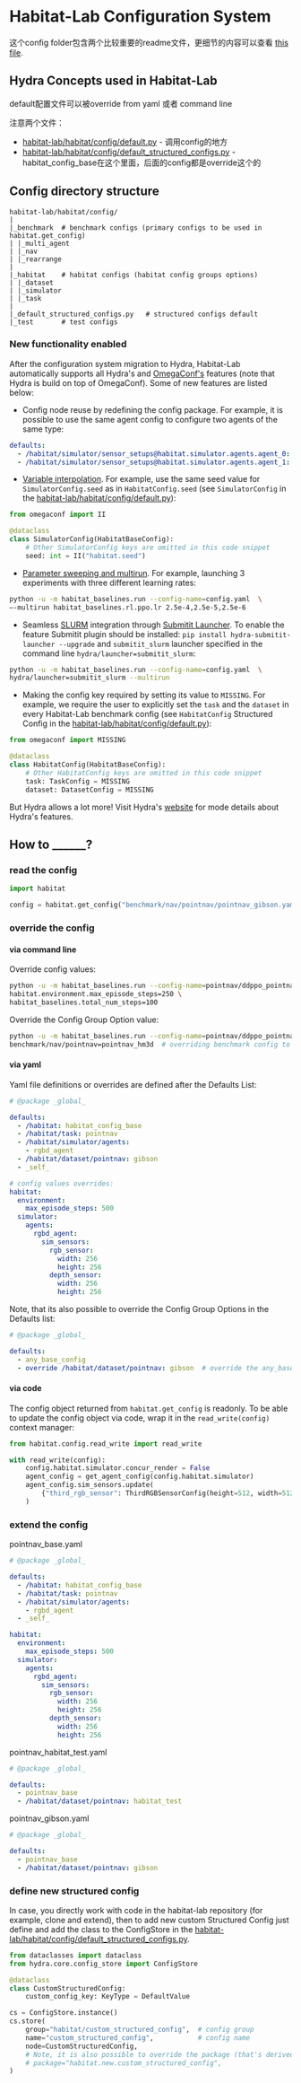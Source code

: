 Habitat-Lab Configuration System
================================

[//]: # (![Habitat with Hydra]&#40;/res/img/habitat_with_hydra.png&#41;)
这个config folder包含两个比较重要的readme文件，更细节的内容可以查看 [this file](CONFIG_KEYS.md).

[//]: # (For a description of some of the most important configuration keys of the habitat benchmarks, refer to)

[//]: # ()
[//]: # (Habitat-Lab's configuration system has been changed from [YACS]&#40;https://github.com/rbgirshick/yacs&#41;)

[//]: # (to [Hydra]&#40;https://hydra.cc&#41;.)

## Hydra Concepts used in Habitat-Lab

default配置文件可以被override from yaml 或者 command line

注意两个文件：
- [habitat-lab/habitat/config/default.py](default.py) - 调用config的地方
- [habitat-lab/habitat/config/default_structured_configs.py](default_structured_configs.py) - habitat_config_base在这个里面，后面的config都是override这个的

[//]: # (Hydra is a powerful configuration system that allows you to compose)

[//]: # (configurations dynamically at runtime. It is used to manage the)

[//]: # (configurations of Habitat-Lab.)

[//]: # ()
[//]: # (Hydra's configuration system is based on the concept of [Config Groups]&#40;https://hydra.cc/docs/advanced/terminology/#config-group&#41;)

[//]: # (and [Config Group Options]&#40;https://hydra.cc/docs/advanced/terminology/#config-group-option&#41;.)

[//]: # ()
[//]: # (The primary configuration file in Habitat-Lab is a yaml file that)

[//]: # (contains the [Defaults List]&#40;https://hydra.cc/docs/advanced/terminology/#defaults-list&#41;.)

[//]: # (The Defaults List is a list of [Input Configs]&#40;https://hydra.cc/docs/advanced/terminology/#input-configs&#41;)

[//]: # (that are used to compose the [Output Config]&#40;https://hydra.cc/docs/advanced/terminology/#output-config&#41;.)

[//]: # ()
[//]: # (The Output Config is the final configuration that is used by the program.)

[//]: # ()
[//]: # (The Output Config is composed by Hydra by merging the Input Configs)

[//]: # (from the Defaults List with the [Overrides]&#40;https://hydra.cc/docs/advanced/terminology/#overrides&#41;)

[//]: # (from the primary yaml config file or command line.)

[//]: # ()
[//]: # (The Output Config is a structured configuration that is validated)

[//]: # (against the [Structured Configs]&#40;https://hydra.cc/docs/advanced/terminology/#structured-config&#41;)

[//]: # (defined in the Config Store.)

[//]: # ()
[//]: # (The Config Store is an in-memory registry of all the Structured Configs)

[//]: # (used in the program.)

[//]: # ()
[//]: # ([//]: # &#40;For more detailed explanation of Hydra concepts visit Hydra's [website)

[//]: # (With Hydra, the [Output Config]&#40;https://hydra.cc/docs/advanced/terminology/#output-config&#41;)

[//]: # (is composed dynamically at run time from)

[//]: # (the [Input Configs]&#40;https://hydra.cc/docs/advanced/terminology/#input-configs&#41; specified in)

[//]: # (the [Defaults List]&#40;https://hydra.cc/docs/advanced/terminology/#defaults-list&#41; and)

[//]: # ([Overrides]&#40;https://hydra.cc/docs/advanced/terminology/#overrides&#41; from the primary yaml config file or command line.)
[//]: # ()
[//]: # (Default config values and their types are defined via)

[//]: # ([Structured Configs]&#40;https://hydra.cc/docs/advanced/terminology/#structured-config&#41;. Structured Configs are used as a)

[//]: # (config validation schemas to ensure that all the required fields are set and match the required type, and also as a)

[//]: # (configs, in place of configuration yaml files. All Structured Configs are registered in)

[//]: # (the [ConfigStore]&#40;https://hydra.cc/docs/tutorials/structured_config/config_store/&#41; - in-memory)

[//]: # (Structured Configs registry. )
[//]: # ()
[//]: # (Habitat-Lab's Structured Configs are defined and registered to the ConfigStore in)

[//]: # ([habitat-lab/habitat/config/default_structured_configs.py]&#40;default_structured_configs.py&#41;.)

[//]: # (Similar configs are grouped in [Config Groups]&#40;https://hydra.cc/docs/advanced/terminology/#config-group&#41;)

[//]: # (&#40;placed in the same directories in the [Config Search Path]&#40;https://hydra.cc/docs/advanced/terminology/#config-search-path&#41;&#41;.)

[//]: # (These configs are also called [Config Group Options]&#40;https://hydra.cc/docs/advanced/terminology/#config-group-option&#41;.)
[//]: # ()
[//]: # (For example, Embodied AI task specifications supported by Habitat-Lab are placed in the `habitat/task` Config Group)

[//]: # (and to use the PointNav task just add `habitat/task: pointnav` line to your config's Defaults List.)

[//]: # ()
[//]: # (Each Input Config's position in the Output Config is determined via)

[//]: # ([Package]&#40;https://hydra.cc/docs/advanced/terminology/#package&#41;. In other words, a Package is the path to node in a config.)

[//]: # (By default, the Package of a Config Group Option is derived from the Config Group. e.g: task configs in `habitat/task`)

[//]: # (will have the package `habitat.task` by default &#40;i.e. will be placed under `habitat.task` in the final Output Config&#41;.)

[//]: # ()
[//]: # (To make all habitat configs visible to Hydra, the `habitat/config` path is added to Config Search Path by)

[//]: # (extending [SearchPathPlugin]&#40;https://hydra.cc/docs/advanced/plugins/overview/#searchpathplugin&#41;)

[//]: # (&#40;see `HabitatConfigPlugin` class in the [habitat-lab/habitat/config/default_structured_configs.py]&#40;default_structured_configs.py&#41;&#41;.)

[//]: # (`HabitatConfigPlugin` is registered by `register_hydra_plugin&#40;HabitatConfigPlugin&#41;` function call in Habitat-Lab's `get_config`)

[//]: # (&#40;see `get_config` definition in [habitat-lab/habitat/config/default.py]&#40;default.py&#41;&#41;.)

[//]: # (Note, due to the fact that Habitat-Lab doesn't have a single entry point, but creates config objects in multiple places,)

[//]: # (for example, Jupyter Notebooks, example scripts in the `/examples` folder, tests, etc. Hydra's)

[//]: # ([Compose API]&#40;https://hydra.cc/docs/advanced/compose_api/&#41; is used to create the config in the Habitat-Lab's)

[//]: # (`get_config` function instead of `@hydra.main` decorator &#40;used in most Hydra examples&#41;.)

[//]: # ()
[//]: # (For more detailed explanation of Hydra concepts visit Hydra's [website]&#40;https://hydra.cc/docs/intro/&#41;.)

## Config directory structure
```
habitat-lab/habitat/config/
|
|_benchmark  # benchmark configs (primary configs to be used in habitat.get_config)
| |_multi_agent
| |_nav
| |_rearrange
|
|_habitat    # habitat configs (habitat config groups options)
| |_dataset
| |_simulator
| |_task
|
|_default_structured_configs.py   # structured configs default
|_test       # test configs
```

[//]: # ()
[//]: # (## What's changed?)

[//]: # (<details>)

[//]: # (<summary>PointNav benchmark: Input Config.</summary>)

[//]: # ()
[//]: # (```yaml)

[//]: # (# @package _global_)

[//]: # ()
[//]: # (# defaults list:)

[//]: # (defaults:)

[//]: # (  - /habitat: habitat_config_base)

[//]: # (  - /habitat/task: pointnav)

[//]: # (  - /habitat/simulator/agents:)

[//]: # (    - rgbd_agent)

[//]: # (  - /habitat/dataset/pointnav: gibson)

[//]: # (  - _self_)

[//]: # ()
[//]: # (# config values overrides:)

[//]: # (habitat:)

[//]: # (  environment:)

[//]: # (    max_episode_steps: 500)

[//]: # (  simulator:)

[//]: # (    agents:)

[//]: # (      rgbd_agent:)

[//]: # (        sim_sensors:)

[//]: # (          rgb_sensor:)

[//]: # (            width: 256)

[//]: # (            height: 256)

[//]: # (          depth_sensor:)

[//]: # (            width: 256)

[//]: # (            height: 256)

[//]: # (```)

[//]: # (</details>)

[//]: # ()
[//]: # (<details>)

[//]: # (<summary>PointNav benchmark: Output Config.</summary>)

[//]: # ()
[//]: # (```yaml)

[//]: # (habitat:)

[//]: # (  seed: 100)

[//]: # (  env_task: GymHabitatEnv)

[//]: # (  env_task_gym_dependencies: [])

[//]: # (  env_task_gym_id: '')

[//]: # (  environment:)

[//]: # (    max_episode_steps: 500)

[//]: # (    max_episode_seconds: 10000000)

[//]: # (    iterator_options:)

[//]: # (      cycle: true)

[//]: # (      shuffle: true)

[//]: # (      group_by_scene: true)

[//]: # (      num_episode_sample: -1)

[//]: # (      max_scene_repeat_episodes: -1)

[//]: # (      max_scene_repeat_steps: 10000)

[//]: # (      step_repetition_range: 0.2)

[//]: # (  simulator:)

[//]: # (    type: Sim-v0)

[//]: # (    forward_step_size: 0.25)

[//]: # (    turn_angle: 10)

[//]: # (    create_renderer: false)

[//]: # (    requires_textures: true)

[//]: # (    lag_observations: 0)

[//]: # (    auto_sleep: false)

[//]: # (    step_physics: true)

[//]: # (    concur_render: false)

[//]: # (    needs_markers: true)

[//]: # (    update_articulated_agent: true)

[//]: # (    scene: data/scene_datasets/habitat-test-scenes/van-gogh-room.glb)

[//]: # (    scene_dataset: default)

[//]: # (    additional_object_paths: [])

[//]: # (    seed: ${habitat.seed})

[//]: # (    default_agent_id: 0)

[//]: # (    debug_render: false)

[//]: # (    debug_render_robot: false)

[//]: # (    kinematic_mode: false)

[//]: # (    debug_render_goal: true)

[//]: # (    robot_joint_start_noise: 0.0)

[//]: # (    ctrl_freq: 120.0)

[//]: # (    ac_freq_ratio: 4)

[//]: # (    load_objs: true)

[//]: # (    hold_thresh: 0.09)

[//]: # (    grasp_impulse: 1000.0)

[//]: # (    agents:)

[//]: # (      rgbd_agent:)

[//]: # (        height: 1.5)

[//]: # (        radius: 0.1)

[//]: # (        sim_sensors:)

[//]: # (          rgb_sensor:)

[//]: # (            type: HabitatSimRGBSensor)

[//]: # (            height: 256)

[//]: # (            width: 256)

[//]: # (            position:)

[//]: # (            - 0.0)

[//]: # (            - 1.25)

[//]: # (            - 0.0)

[//]: # (            orientation:)

[//]: # (            - 0.0)

[//]: # (            - 0.0)

[//]: # (            - 0.0)

[//]: # (            hfov: 90)

[//]: # (            sensor_subtype: PINHOLE)

[//]: # (            noise_model: None)

[//]: # (            noise_model_kwargs: {})

[//]: # (          depth_sensor:)

[//]: # (            type: HabitatSimDepthSensor)

[//]: # (            height: 256)

[//]: # (            width: 256)

[//]: # (            position:)

[//]: # (            - 0.0)

[//]: # (            - 1.25)

[//]: # (            - 0.0)

[//]: # (            orientation:)

[//]: # (            - 0.0)

[//]: # (            - 0.0)

[//]: # (            - 0.0)

[//]: # (            hfov: 90)

[//]: # (            sensor_subtype: PINHOLE)

[//]: # (            noise_model: None)

[//]: # (            noise_model_kwargs: {})

[//]: # (            min_depth: 0.0)

[//]: # (            max_depth: 10.0)

[//]: # (            normalize_depth: true)

[//]: # (        is_set_start_state: false)

[//]: # (        start_position:)

[//]: # (        - 0.0)

[//]: # (        - 0.0)

[//]: # (        - 0.0)

[//]: # (        start_rotation:)

[//]: # (        - 0.0)

[//]: # (        - 0.0)

[//]: # (        - 0.0)

[//]: # (        - 1.0)

[//]: # (        joint_start_noise: 0.0)

[//]: # (        articulated_agent_urdf: data/robots/hab_fetch/robots/hab_fetch.urdf)

[//]: # (        articulated_agent_type: FetchRobot)

[//]: # (        ik_arm_urdf: data/robots/hab_fetch/robots/fetch_onlyarm.urdf)

[//]: # (    agents_order:)

[//]: # (    - rgbd_agent)

[//]: # (    habitat_sim_v0:)

[//]: # (      gpu_device_id: 0)

[//]: # (      gpu_gpu: false)

[//]: # (      allow_sliding: true)

[//]: # (      frustum_culling: true)

[//]: # (      enable_physics: false)

[//]: # (      physics_config_file: ./data/default.physics_config.json)

[//]: # (      leave_context_with_background_renderer: false)

[//]: # (      enable_gfx_replay_save: false)

[//]: # (    ep_info: null)

[//]: # (  task:)

[//]: # (    reward_measure: distance_to_goal_reward)

[//]: # (    success_measure: spl)

[//]: # (    success_reward: 2.5)

[//]: # (    slack_reward: -0.01)

[//]: # (    end_on_success: true)

[//]: # (    type: Nav-v0)

[//]: # (    lab_sensors:)

[//]: # (      pointgoal_with_gps_compass_sensor:)

[//]: # (        type: PointGoalWithGPSCompassSensor)

[//]: # (        goal_format: POLAR)

[//]: # (        dimensionality: 2)

[//]: # (    measurements:)

[//]: # (      distance_to_goal:)

[//]: # (        type: DistanceToGoal)

[//]: # (        distance_to: POINT)

[//]: # (      success:)

[//]: # (        type: Success)

[//]: # (        success_distance: 0.2)

[//]: # (      spl:)

[//]: # (        type: SPL)

[//]: # (      distance_to_goal_reward:)

[//]: # (        type: DistanceToGoalReward)

[//]: # (    goal_sensor_uuid: pointgoal_with_gps_compass)

[//]: # (    count_obj_collisions: true)

[//]: # (    settle_steps: 5)

[//]: # (    constraint_violation_ends_episode: true)

[//]: # (    constraint_violation_drops_object: false)

[//]: # (    force_regenerate: false)

[//]: # (    should_save_to_cache: true)

[//]: # (    object_in_hand_sample_prob: 0.167)

[//]: # (    render_target: true)

[//]: # (    ee_sample_factor: 0.2)

[//]: # (    ee_exclude_region: 0.0)

[//]: # (    base_angle_noise: 0.15)

[//]: # (    base_noise: 0.05)

[//]: # (    spawn_region_scale: 0.2)

[//]: # (    joint_max_impulse: -1.0)

[//]: # (    desired_resting_position:)

[//]: # (    - 0.5)

[//]: # (    - 0.0)

[//]: # (    - 1.0)

[//]: # (    use_marker_t: true)

[//]: # (    cache_robot_init: false)

[//]: # (    success_state: 0.0)

[//]: # (    easy_init: false)

[//]: # (    should_enforce_target_within_reach: false)

[//]: # (    task_spec_base_path: habitat/task/rearrange/pddl/)

[//]: # (    task_spec: '')

[//]: # (    pddl_domain_def: replica_cad)

[//]: # (    obj_succ_thresh: 0.3)

[//]: # (    art_succ_thresh: 0.15)

[//]: # (    robot_at_thresh: 2.0)

[//]: # (    actions:)

[//]: # (      stop:)

[//]: # (        type: StopAction)

[//]: # (      move_forward:)

[//]: # (        type: MoveForwardAction)

[//]: # (      turn_left:)

[//]: # (        type: TurnLeftAction)

[//]: # (        turn_angle: 10)

[//]: # (      turn_right:)

[//]: # (        type: TurnRightAction)

[//]: # (        turn_angle: 10)

[//]: # (  dataset:)

[//]: # (    type: PointNav-v1)

[//]: # (    split: train)

[//]: # (    scenes_dir: data/scene_datasets)

[//]: # (    content_scenes:)

[//]: # (    - '*')

[//]: # (    data_path: data/datasets/pointnav/gibson/v1/{split}/{split}.json.gz)

[//]: # (  gym:)

[//]: # (    obs_keys: null)

[//]: # (    action_keys: null)

[//]: # (    achieved_goal_keys: [])

[//]: # (    desired_goal_keys: [])

[//]: # (```)

[//]: # (</details>)

[//]: # ()
[//]: # (- The configuration keys are lowercase and live under the `habitat` namespace.)

[//]: # (- Embodied AI task specifications are separated from the benchmark configs &#40;more general configs that include)

[//]: # (  task config as one of their sub-configs in the Defaults List&#41;. Task configs are grouped in the `habitat/task`)

[//]: # (  Config Group &#40;located in [habitat-lab/config/habitat/task]&#40;habitat/task&#41; directory&#41; and benchmark configs)

[//]: # (  are placed in the [habitat-lab/config/benchmark]&#40;benchmark&#41; directory.)

[//]: # (- `agent.sensors` is renamed to `agent.sim_sensors`,  `task.sensors` is renamed to `task.lab_sensors`.)

[//]: # (- Actions, agents, measurements and sensors configs are not directly attached to the simulator, task or agent)

[//]: # (  config nodes but are added to `task.actions`, `simulator.agents`, `task.measurements`, `task.lab_sensors`,)

[//]: # (  `simulator.<agent_name>.sim_sensors` sub-nodes of type `Dict[str, CorrespondingConfigNodeType]`)

[//]: # (  that can be updated dynamically. Consequently, Output Config contains only those config nodes that are listed in)

[//]: # (  `task.actions`, `simulator.agents`, `task.measurements`, `task.lab_sensors`, `simulator.agents.agent_name.sim_sensors`)

[//]: # (  &#40;not all possible actions, agents, measurements and sensors config nodes&#41;.)

[//]: # (- `task.possible_actions` is removed.)

### New functionality enabled
After the configuration system migration to Hydra, Habitat-Lab automatically supports all Hydra's
and [OmegaConf's](https://omegaconf.readthedocs.io/) features (note that Hydra is build on top of OmegaConf).
Some of new features are listed below:
- Config node reuse by redefining the config package. For example, it is possible to use the same agent config to
  configure two agents of the same type:
```yaml
defaults:
  - /habitat/simulator/sensor_setups@habitat.simulator.agents.agent_0: depth_head_agent
  - /habitat/simulator/sensor_setups@habitat.simulator.agents.agent_1: depth_head_agent
```
- [Variable interpolation](https://omegaconf.readthedocs.io/en/2.2_branch/usage.html#variable-interpolation).
  For example, use the same seed value for `SimulatorConfig.seed` as in `HabitatConfig.seed` (see `SimulatorConfig`
  in the [habitat-lab/habitat/config/default.py](default.py)):
```python
from omegaconf import II

@dataclass
class SimulatorConfig(HabitatBaseConfig):
    # Other SimulatorConfig keys are omitted in this code snippet
    seed: int = II("habitat.seed")
```
- [Parameter sweeping and multirun](https://hydra.cc/docs/tutorials/basic/running_your_app/multi-run/). For example, launching 3 experiments with three different learning rates:
```bash
python -u -m habitat_baselines.run --config-name=config.yaml  \
–-multirun habitat_baselines.rl.ppo.lr 2.5e-4,2.5e-5,2.5e-6
```
- Seamless [SLURM](https://slurm.schedmd.com/documentation.html) integration through
  [Submitit Launcher](https://hydra.cc/docs/plugins/submitit_launcher/).
  To enable the feature Submitit plugin should be installed: `pip install hydra-submitit-launcher --upgrade`
  and `submitit_slurm` launcher specified in the command line `hydra/launcher=submitit_slurm`:
```bash
python -u -m habitat_baselines.run --config-name=config.yaml  \
hydra/launcher=submitit_slurm --multirun
```
- Making the config key required by setting its value to `MISSING`. For example, we require the user to explicitly
  set the `task` and the `dataset` in every Habitat-Lab benchmark config (see `HabitatConfig` Structured Config
 in the [habitat-lab/habitat/config/default.py](default.py)):
```python
from omegaconf import MISSING

@dataclass
class HabitatConfig(HabitatBaseConfig):
    # Other HabitatConfig keys are omitted in this code snippet
    task: TaskConfig = MISSING
    dataset: DatasetConfig = MISSING
```


But Hydra allows a lot more! Visit Hydra's [website](https://hydra.cc/docs/intro/) for mode details about Hydra's features.

## How to ______?
### read the config
```python
import habitat

config = habitat.get_config("benchmark/nav/pointnav/pointnav_gibson.yaml")
```
### override the config
#### via command line
Override config values:
```bash
python -u -m habitat_baselines.run --config-name=pointnav/ddppo_pointnav.yaml \
habitat.environment.max_episode_steps=250 \
habitat_baselines.total_num_steps=100
```

Override the Config Group Option value:
```bash
python -u -m habitat_baselines.run --config-name=pointnav/ddppo_pointnav.yaml \
benchmark/nav/pointnav=pointnav_hm3d  # overriding benchmark config to be pointnav_hm3d
```

#### via yaml
Yaml file definitions or overrides are defined after the Defaults List:
```yaml
# @package _global_

defaults:
  - /habitat: habitat_config_base
  - /habitat/task: pointnav
  - /habitat/simulator/agents:
    - rgbd_agent
  - /habitat/dataset/pointnav: gibson
  - _self_

# config values overrides:
habitat:
  environment:
    max_episode_steps: 500
  simulator:
    agents:
      rgbd_agent:
        sim_sensors:
          rgb_sensor:
            width: 256
            height: 256
          depth_sensor:
            width: 256
            height: 256
```
Note, that its also possible to override the Config Group Options in the Defaults list:
```yaml
# @package _global_

defaults:
  - any_base_config
  - override /habitat/dataset/pointnav: gibson  # override the any_base_config dataset to gibson
```

#### via code
The config object returned from `habitat.get_config` is readonly. To be able to update the config object via code, wrap
it in the `read_write(config)` context manager:

```python
from habitat.config.read_write import read_write

with read_write(config):
    config.habitat.simulator.concur_render = False
    agent_config = get_agent_config(config.habitat.simulator)
    agent_config.sim_sensors.update(
        {"third_rgb_sensor": ThirdRGBSensorConfig(height=512, width=512)}
    )
```

### extend the config
pointnav_base.yaml
```yaml
# @package _global_

defaults:
  - /habitat: habitat_config_base
  - /habitat/task: pointnav
  - /habitat/simulator/agents:
    - rgbd_agent
  - _self_

habitat:
  environment:
    max_episode_steps: 500
  simulator:
    agents:
      rgbd_agent:
        sim_sensors:
          rgb_sensor:
            width: 256
            height: 256
          depth_sensor:
            width: 256
            height: 256
```

pointnav_habitat_test.yaml
```yaml
# @package _global_

defaults:
  - pointnav_base
  - /habitat/dataset/pointnav: habitat_test
```

pointnav_gibson.yaml
```yaml
# @package _global_

defaults:
  - pointnav_base
  - /habitat/dataset/pointnav: gibson
```

### define new structured config
In case, you directly work with code in the habitat-lab repository (for example, clone and extend), then to add new
custom Structured Config just define and add the class to the ConfigStore in the
[habitat-lab/habitat/config/default_structured_configs.py](default_structured_configs.py).

```python
from dataclasses import dataclass
from hydra.core.config_store import ConfigStore

@dataclass
class CustomStructuredConfig:
    custom_config_key: KeyType = DefaultValue

cs = ConfigStore.instance()
cs.store(
    group="habitat/custom_structured_config",  # config group
    name="custom_structured_config",           # config name
    node=CustomStructuredConfig,
    # Note, it is also possible to override the package (that's derived from the Config Group by default)
    # package="habitat.new.custom_structured_config",
)
```
